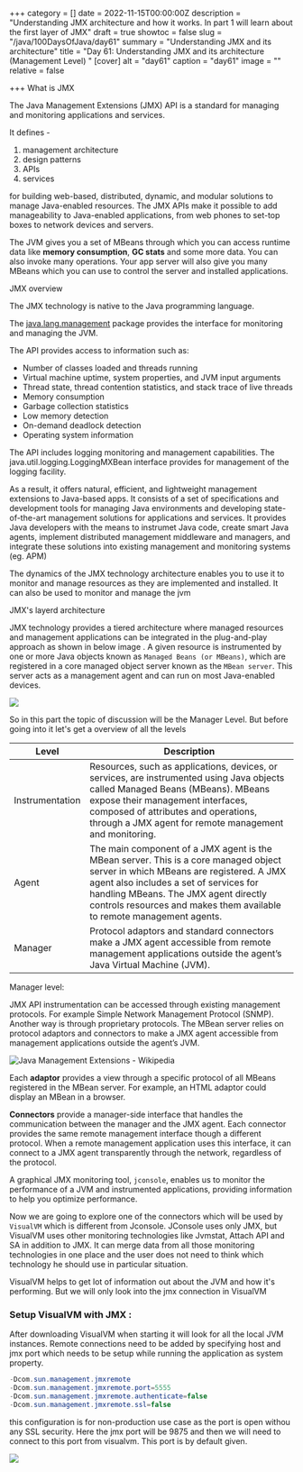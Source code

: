 +++
category = []
date = 2022-11-15T00:00:00Z
description = "Understanding JMX architecture and how it works. In part 1 will learn about the first layer of JMX"
draft = true
showtoc = false
slug = "/java/100DaysOfJava/day61"
summary = "Understanding JMX and its architecture"
title = "Day 61: Understanding JMX and its architecture (Management Level) "
[cover]
alt = "day61"
caption = "day61"
image = ""
relative = false

+++
What is JMX

The Java Management Extensions (JMX) API is a standard for managing and monitoring applications and services.

It defines -

1. management architecture
2. design patterns
3. APIs
4. services

for building web-based, distributed, dynamic, and modular solutions to manage Java-enabled resources. The JMX APIs make it possible to add manageability to Java-enabled applications, from web phones to set-top boxes to network devices and servers.

The JVM gives you a set of MBeans through which you can access runtime data like **memory consumption**, **GC stats** and some more data. You can also invoke many operations. Your app server will also give you many MBeans which you can use to control the server and installed applications.

JMX overview

The JMX technology is native to the Java programming language.

The [java.lang.management](https://docs.oracle.com/javase/1.5.0/docs/api/java/lang/management/package-summary.html) package provides the interface for monitoring and managing the JVM.

The API provides access to information such as:

* Number of classes loaded and threads running
* Virtual machine uptime, system properties, and JVM input arguments
* Thread state, thread contention statistics, and stack trace of live threads
* Memory consumption
* Garbage collection statistics
* Low memory detection
* On-demand deadlock detection
* Operating system information

The API includes logging monitoring and management capabilities. The java.util.logging.LoggingMXBean interface provides for management of the logging facility.

As a result, it offers natural, efficient, and lightweight management extensions to Java-based apps. It consists of a set of specifications and development tools for managing Java environments and developing state-of-the-art management solutions for applications and services. It provides Java developers with the means to instrumet Java code, create smart Java agents, implement distributed management middleware and managers, and integrate these solutions into existing management and monitoring systems (eg. APM)

The dynamics of the JMX technology architecture enables you to use it to monitor and manage resources as they are implemented and installed. It can also be used to monitor and manage the jvm

JMX's layerd architecture

JMX technology provides a tiered architecture where managed resources and management applications can be integrated in the plug-and-play approach as shown in below image . A given resource is instrumented by one or more Java objects known as `Managed Beans (or MBeans)`, which are registered in a core managed object server known as the `MBean server`. This server acts as a management agent and can run on most Java-enabled devices.

![](https://web.archive.org/web/20120609111042im_/http://java.sun.com/developer/technicalArticles/J2SE/fig1.gif)

So in this part the topic of discussion will be the Manager Level. But before going into it let's get a overview of all the levels

| Level | Description |
| --- | --- |
| Instrumentation | Resources, such as applications, devices, or services, are instrumented using Java objects called Managed Beans (MBeans). MBeans expose their management interfaces, composed of attributes and operations, through a JMX agent for remote management and monitoring. |
| Agent | The main component of a JMX agent is the MBean server. This is a core managed object server in which MBeans are registered. A JMX agent also includes a set of services for handling MBeans. The JMX agent directly controls resources and makes them available to remote management agents. |
| Manager | Protocol adaptors and standard connectors make a JMX agent accessible from remote management applications outside the agent’s Java Virtual Machine (JVM). |

Manager level:

JMX API instrumentation can be accessed through existing management protocols. For example Simple Network Management Protocol (SNMP). Another way is through proprietary protocols. The MBean server relies on protocol adaptors and connectors to make a JMX agent accessible from management applications outside the agent’s JVM.

![Java Management Extensions - Wikipedia](https://upload.wikimedia.org/wikipedia/commons/thumb/2/29/JMX_Architecture.svg/400px-JMX_Architecture.svg.png)

Each **adaptor** provides a view through a specific protocol of all MBeans registered in the MBean server. For example, an HTML adaptor could display an MBean in a browser.

**Connectors** provide a manager-side interface that handles the communication between the manager and the JMX agent. Each connector provides the same remote management interface though a different protocol. When a remote management application uses this interface, it can connect to a JMX agent transparently through the network, regardless of the protocol.

A graphical JMX monitoring tool, `jconsole`, enables us to monitor the performance of a JVM and instrumented applications, providing information to help you optimize performance.

Now we are going to explore one of the connectors which will be used by `VisualVM` which is different from Jconsole. JConsole uses only JMX, but VisualVM uses other monitoring technologies like Jvmstat, Attach API and SA in addition to JMX. It can merge data from all those monitoring technologies in one place and the user does not need to think which technology he should use in particular situation.

VisualVM helps to get lot of information out about the JVM and how it's performing. But we will only look into the jmx connection in VisualVM

### Setup VisualVM with JMX :

After downloading VisualVM when starting it will look for all the local JVM instances. Remote connections need to be added by specifying host and jmx port which needs to be setup while running the application as system property.

```java
-Dcom.sun.management.jmxremote
-Dcom.sun.management.jmxremote.port=5555
-Dcom.sun.management.jmxremote.authenticate=false
-Dcom.sun.management.jmxremote.ssl=false
```

this configuration is for non-production use case as the port is open withou any SSL security. Here the jmx port will be 9875 and then we will need to connect to this port from visualvm. This port is by default given.

![](file:///home/mohibul/Pictures/Screenshots/Screenshot%20from%202022-11-25%2007-22-24.png)